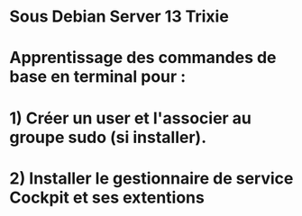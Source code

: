 # Sous Debian Server 13 Trixie
# Apprentissage des commandes de base en terminal pour :
# 1) Créer un user et l'associer au groupe sudo (si installer).
# 2) Installer le gestionnaire de service Cockpit et ses extentions

